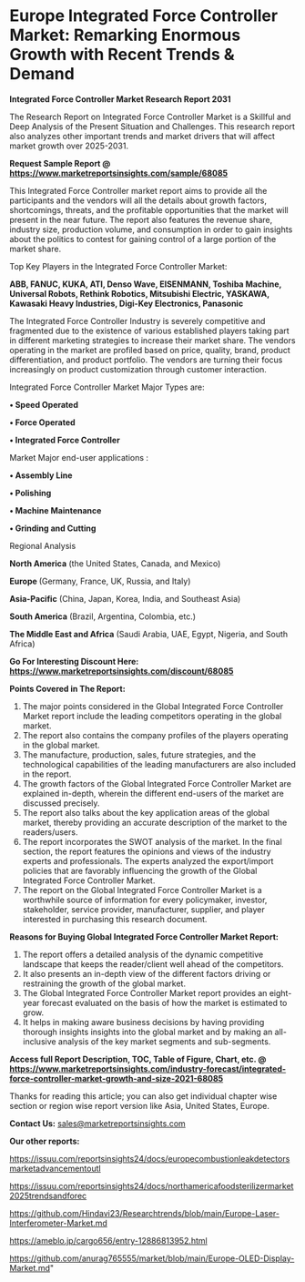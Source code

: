 # Europe Integrated Force Controller Market: Remarking Enormous Growth with Recent Trends & Demand

<strong>Integrated Force Controller Market Research Report 2031</strong>

The Research Report on Integrated Force Controller Market is a Skillful and Deep Analysis of the Present Situation and Challenges. This research report also analyzes other important trends and market drivers that will affect market growth over 2025-2031.

<strong>Request Sample Report @ <a href=https://www.marketreportsinsights.com/sample/68085>https://www.marketreportsinsights.com/sample/68085</a></strong>

This Integrated Force Controller market report aims to provide all the participants and the vendors will all the details about growth factors, shortcomings, threats, and the profitable opportunities that the market will present in the near future. The report also features the revenue share, industry size, production volume, and consumption in order to gain insights about the politics to contest for gaining control of a large portion of the market share.

Top Key Players in the Integrated Force Controller Market:

<strong>ABB, FANUC, KUKA, ATI, Denso Wave, EISENMANN, Toshiba Machine, Universal Robots, Rethink Robotics, Mitsubishi Electric, YASKAWA, Kawasaki Heavy Industries, Digi-Key Electronics, Panasonic</strong>

The Integrated Force Controller Industry is severely competitive and fragmented due to the existence of various established players taking part in different marketing strategies to increase their market share. The vendors operating in the market are profiled based on price, quality, brand, product differentiation, and product portfolio. The vendors are turning their focus increasingly on product customization through customer interaction.

Integrated Force Controller Market Major Types are:

<strong>• Speed Operated

• Force Operated

• Integrated Force Controller</strong>

Market Major end-user applications :

<strong>• Assembly Line

• Polishing

• Machine Maintenance

• Grinding and Cutting</strong>

Regional Analysis

</u><strong><b>North America</b></strong> (the United States, Canada, and Mexico)

<strong><b>Europe </b></strong>(Germany, France, UK, Russia, and Italy)

<strong><b>Asia-Pacific</b></strong> (China, Japan, Korea, India, and Southeast Asia)

<strong><b>South America</b></strong> (Brazil, Argentina, Colombia, etc.)

<strong><b>The Middle East and Africa</b></strong> (Saudi Arabia, UAE, Egypt, Nigeria, and South Africa)

<strong>Go For Interesting Discount Here: <a href=https://www.marketreportsinsights.com/discount/68085>https://www.marketreportsinsights.com/discount/68085</a></strong>

<strong>Points Covered in The Report:</strong>
<ol>
  <li>The major points considered in the Global Integrated Force Controller Market report include the leading competitors operating in the global market.</li>
  <li>The report also contains the company profiles of the players operating in the global market.</li>
  <li>The manufacture, production, sales, future strategies, and the technological capabilities of the leading manufacturers are also included in the report.</li>
  <li>The growth factors of the Global Integrated Force Controller Market are explained in-depth, wherein the different end-users of the market are discussed precisely.</li>
  <li>The report also talks about the key application areas of the global market, thereby providing an accurate description of the market to the readers/users.</li>
  <li>The report incorporates the SWOT analysis of the market. In the final section, the report features the opinions and views of the industry experts and professionals. The experts analyzed the export/import policies that are favorably influencing the growth of the Global Integrated Force Controller Market.</li>
  <li>The report on the Global Integrated Force Controller Market is a worthwhile source of information for every policymaker, investor, stakeholder, service provider, manufacturer, supplier, and player interested in purchasing this research document.</li>
</ol>
<strong>Reasons for Buying Global Integrated Force Controller Market Report:</strong>

<ol>
  <li>The report offers a detailed analysis of the dynamic competitive landscape that keeps the reader/client well ahead of the competitors.</li>
  <li>It also presents an in-depth view of the different factors driving or restraining the growth of the global market.</li>
  <li>The Global Integrated Force Controller Market report provides an eight-year forecast evaluated on the basis of how the market is estimated to grow.</li>
  <li>It helps in making aware business decisions by having providing thorough insights insights into the global market and by making an all-inclusive analysis of the key market segments and sub-segments.</li>
</ol>
<strong>Access full Report Description, TOC, Table of Figure, Chart, etc. @ <a href=https://www.marketreportsinsights.com/industry-forecast/integrated-force-controller-market-growth-and-size-2021-68085>https://www.marketreportsinsights.com/industry-forecast/integrated-force-controller-market-growth-and-size-2021-68085</a></strong>


Thanks for reading this article; you can also get individual chapter wise section or region wise report version like Asia, United States, Europe.

<strong>Contact Us:</strong>
sales@marketreportsinsights.com

<strong>Our other reports:</strong>

<a href=https://issuu.com/reportsinsights24/docs/europecombustionleakdetectorsmarketadvancementoutl>https://issuu.com/reportsinsights24/docs/europecombustionleakdetectorsmarketadvancementoutl</a>

<a href=https://issuu.com/reportsinsights24/docs/northamericafoodsterilizermarket2025trendsandforec>https://issuu.com/reportsinsights24/docs/northamericafoodsterilizermarket2025trendsandforec</a>

<a href=https://github.com/Hindavi23/Researchtrends/blob/main/Europe-Laser-Interferometer-Market.md>https://github.com/Hindavi23/Researchtrends/blob/main/Europe-Laser-Interferometer-Market.md</a>

<a href=https://ameblo.jp/cargo656/entry-12886813952.html>https://ameblo.jp/cargo656/entry-12886813952.html</a>

<a href=https://github.com/anurag765555/market/blob/main/Europe-OLED-Display-Market.md>https://github.com/anurag765555/market/blob/main/Europe-OLED-Display-Market.md</a>"

